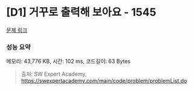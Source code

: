 # [D1] 거꾸로 출력해 보아요 - 1545 

[문제 링크](https://swexpertacademy.com/main/code/problem/problemDetail.do?contestProbId=AV2gbY0qAAQBBAS0) 

### 성능 요약

메모리: 43,776 KB, 시간: 102 ms, 코드길이: 63 Bytes



> 출처: SW Expert Academy, https://swexpertacademy.com/main/code/problem/problemList.do